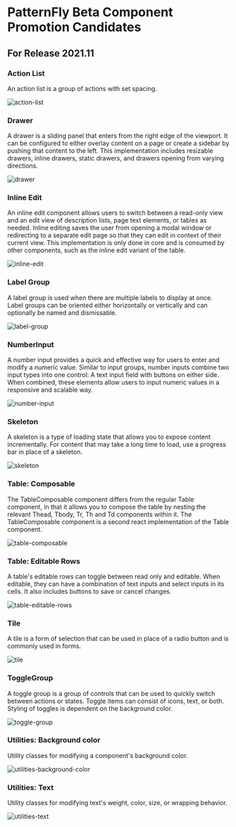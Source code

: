 # PatternFly Beta Component Promotion Candidates
## For Release 2021.11

### Action List
An action list is a group of actions with set spacing.

![action-list](./img/action-list.png)

### Drawer
A drawer is a sliding panel that enters from the right edge of the viewport. It can be configured to either overlay content on a page or create a sidebar by pushing that content to the left.
This implementation includes resizable drawers, inline drawers, static drawers, and drawers opening from varying directions.

![drawer](./img/drawer.png)

### Inline Edit
An inline edit component allows users to switch between a read-only view and an edit view of description lists, page text elements, or tables as needed. Inline editing saves the user from opening a modal window or redirecting to a separate edit page so that they can edit in context of their current view.
This implementation is only done in core and is consumed by other components, such as the inline edit variant of the table.

![inline-edit](./img/inline-edit.png)

### Label Group
A label group is used when there are multiple labels to display at once. Label groups can be oriented either horizontally or vertically and can optionally be named and dismissable.

![label-group](./img/label-group.png)

### NumberInput
A number input provides a quick and effective way for users to enter and modify a numeric value. Similar to input groups, number inputs combine two input types into one control: A text input field with buttons on either side. When combined, these elements allow users to input numeric values in a responsive and scalable way.

![number-input](./img/number-input.png)

### Skeleton
A skeleton is a type of loading state that allows you to expose content incrementally. For content that may take a long time to load, use a progress bar in place of a skeleton.

![skeleton](./img/skeleton.png)

### Table: Composable
The TableComposable component differs from the regular Table component, in that it allows you to compose the table by nesting the relevant Thead, Tbody, Tr, Th and Td components within it.
The TableComposable component is a second react implementation of the Table component.

![table-composable](./img/table-composable.png)

### Table: Editable Rows
A table's editable rows can toggle between read only and editable. When editable, they can have a
combination of text inputs and select inputs in its cells. It also includes buttons to
save or cancel changes.

![table-editable-rows](./img/table-editable-rows.png)

### Tile
A tile is a form of selection that can be used in place of a radio button and is commonly used in forms.

![tile](./img/tile.png)

### ToggleGroup
A toggle group is a group of controls that can be used to quickly switch between actions or states.
Toggle items can consist of icons, text, or both. Styling of toggles is dependent on the background color.

![toggle-group](./img/toggle-group.png)

### Utilities: Background color
Utility classes for modifying a component's background color.

![utilities-background-color](./img/utilities-background-color.png)

### Utilities: Text
Utility classes for modifying text's weight, color, size, or wrapping behavior.

![utilities-text](./img/utilities-text.png)
